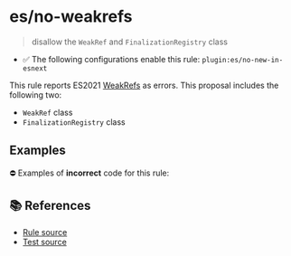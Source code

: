 # es/no-weakrefs
> disallow the `WeakRef` and `FinalizationRegistry` class

- ✅ The following configurations enable this rule: `plugin:es/no-new-in-esnext`

This rule reports ES2021 [WeakRefs](https://github.com/tc39/proposal-weakrefs) as errors.
This proposal includes the following two:

- `WeakRef` class
- `FinalizationRegistry` class

## Examples

⛔ Examples of **incorrect** code for this rule:

<eslint-playground type="bad" code="/*eslint es/no-weakrefs: error */
let ref = new WeakRef()
let finalizationGroup = new FinalizationRegistry(() =&gt; {})
" />

## 📚 References

- [Rule source](https://github.com/mysticatea/eslint-plugin-es/blob/v4.0.0/lib/rules/no-weakrefs.js)
- [Test source](https://github.com/mysticatea/eslint-plugin-es/blob/v4.0.0/tests/lib/rules/no-weakrefs.js)
